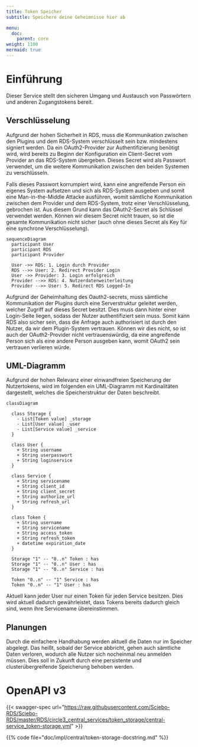 ```yaml
---
title: Token Speicher
subtitle: Speichere deine Geheimnisse hier ab

menu:
  doc:
    parent: core
weight: 1100
mermaid: true
---
```


# Einführung

Dieser Service stellt den sicheren Umgang und Austausch von Passwörtern und anderen Zugangstokens bereit.

## Verschlüsselung

Aufgrund der hohen Sicherheit in RDS, muss die Kommunikation zwischen den Plugins und dem RDS-System verschlüsselt sein bzw. mindestens signiert werden. Da ein OAuth2-Provider zur Authentifizierung benötigt wird, wird bereits zu Beginn der Konfiguration ein Client-Secret vom Provider an das RDS-System übergeben. Dieses Secret wird als Passwort verwendet, um die weitere Kommunikation zwischen den beiden Systemen zu verschlüsseln.

Falls dieses Passwort korrumpiert wird, kann eine angreifende Person ein eigenes System aufsetzen und sich als RDS-System ausgeben und somit eine Man-in-the-Middle Attacke ausführen, womit sämtliche Kommunikation zwischen dem Provider und dem RDS-System, trotz einer Verschlüsselung, gebrochen ist. Aus diesem Grund kann das OAuth2-Secret als Schlüssel verwendet werden. Können wir diesem Secret nicht trauen, so ist die gesamte Kommunikation nicht sicher (auch ohne dieses Secret als Key für eine synchrone Verschlüsselung).

```mermaid
sequenceDiagram
  participant User
  participant RDS
  participant Provider

  User ->> RDS: 1. Login durch Provider
  RDS -->> User: 2. Redirect Provider Login
  User ->> Provider: 3. Login erfolgreich
  Provider -->> RDS: 4. Nutzerdatenweiterleitung
  Provider -->> User: 5. Redirect RDS Logged-In
```

Aufgrund der Geheimhaltung des Oauth2-secrets, muss sämtliche Kommunikation der Plugins durch eine Serverstruktur geleitet werden, welcher Zugriff auf dieses Secret besitzt. Dies muss dann hinter einer Login-Seite liegen, sodass der Nutzer authentifiziert sein muss. Somit kann RDS also sicher sein, dass die Anfrage auch authorisiert ist durch den Nutzer, da wir dem Plugin-System vertrauen. Können wir dies nicht, so ist auch der OAuth2-Provider nicht vertrauenswürdig, da eine angreifende Person sich als eine andere Person ausgeben kann, womit OAuth2 sein vertrauen verlieren würde.

## UML-Diagramm

Aufgrund der hohen Relevanz einer einwandfreien Speicherung der Nutzertokens, wird im folgenden ein UML-Diagramm mit Kardinalitäten dargestellt, welches die Speicherstruktur der Daten beschreibt.

```mermaid
classDiagram

  class Storage {
    - List[Token value] _storage
    - List[User value] _user
    - List[Service value] _service
  }

  class User {
    + String username
    + String userpasswort
    + String loginservice
  }

  class Service {
    + String servicename
    + String client_id
    + String client_secret
    + String authorize_url
    + String refresh_url
  }

  class Token {
    + String username
    + String servicename
    + String access_token
    + String refresh_token
    + datetime expiration_date
  }

  Storage "1" -- "0..n" Token : has
  Storage "1" -- "0..n" User : has
  Storage "1" -- "0..n" Service : has

  Token "0..n" -- "1" Service : has
  Token "0..n" -- "1" User : has
```

Aktuell kann jeder User nur einen Token für jeden Service besitzen. Dies wird aktuell dadurch gewährleistet, dass Tokens bereits dadurch gleich sind, wenn ihre Servicename übereinstimmen.

## Planungen

Durch die einfachere Handhabung werden aktuell die Daten nur im Speicher abgelegt. Das heißt, sobald der Service abbricht, gehen auch sämtliche Daten verloren, wodurch alle Nutzer sich nocheinmal neu anmelden müssen. Dies soll in Zukunft durch eine persistente und clusterübergreifende Speicherung behoben werden.

# OpenAPI v3

{{< swagger-spec url="https://raw.githubusercontent.com/Sciebo-RDS/Sciebo-RDS/master/RDS/circle3_central_services/token_storage/central-service_token-storage.yml"  >}}

{{% code file="doc/impl/central/token-storage-docstring.md" %}}
